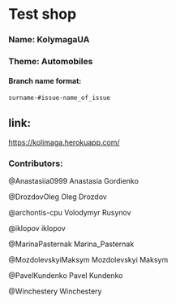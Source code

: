 # Test shop

### Name: KolymagaUA

### Theme: Automobiles

#### Branch name format:

`surname-#issue-name_of_issue`

## link: 

https://kolimaga.herokuapp.com/

### Contributors:

@Anastasiia0999
Anastasia Gordienko

@DrozdovOleg
Oleg Drozdov

@archontis-cpu
Volodymyr Rusynov

@iklopov
iklopov

@MarinaPasternak
Marina_Pasternak

@MozdolevskyiMaksym
Mozdolevskyi Maksym

@PavelKundenko
Pavel Kundenko

@Winchestery
Winchestery
